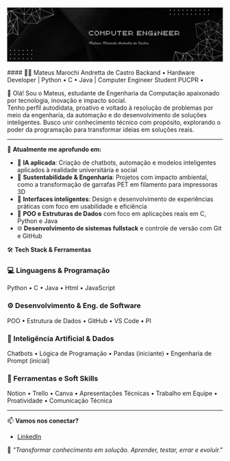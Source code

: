 <p align="center">
  <img src="banner mateus.png" alt="Banner" />
</p>
#### 👨‍💻 Mateus Marochi Andretta de Castro  
Backand • Hardware Developer | Python • C • Java | Computer Engineer Student PUCPR •

🚀 Olá! Sou o Mateus, estudante de Engenharia da Computação apaixonado por tecnologia, inovação e impacto social.  
Tenho perfil autodidata, proativo e voltado à resolução de problemas por meio da engenharia, da automação e do desenvolvimento de soluções inteligentes.
Busco unir conhecimento técnico com propósito, explorando o poder da programação para transformar ideias em soluções reais.

---

🧠 **Atualmente me aprofundo em:**
- 🤖 **IA aplicada**: Criação de chatbots, automação e modelos inteligentes aplicados à realidade universitária e social  
- 🔁 **Sustentabilidade & Engenharia**: Projetos com impacto ambiental, como a transformação de garrafas PET em filamento para impressoras 3D  
- 💬 **Interfaces inteligentes**: Design e desenvolvimento de experiências práticas com foco em usabilidade e eficiência  
- 🧪 **POO e Estruturas de Dados** com foco em aplicações reais em C, Python e Java  
- 🌐 **Desenvolvimento de sistemas fullstack** e controle de versão com Git e GitHub  


🛠️ **Tech Stack & Ferramentas**

### 💻 Linguagens & Programação
Python • C • Java • Html • JavaScript

### ⚙️ Desenvolvimento & Eng. de Software
POO • Estrutura de Dados • GitHub • VS Code • PI

### 🤖 Inteligência Artificial & Dados
Chatbots • Lógica de Programação • Pandas (iniciante) • Engenharia de Prompt (inicial)

### 🎯 Ferramentas e Soft Skills
Notion • Trello • Canva • Apresentações Técnicas • Trabalho em Equipe • Proatividade • Comunicação Técnica

---

📫 **Vamos nos conectar?**
- [LinkedIn](https://www.linkedin.com/in/mateus-marochi-andretta-de-castro/)  


🧩 _"Transformar conhecimento em solução. Aprender, testar, errar e evoluir."_  
